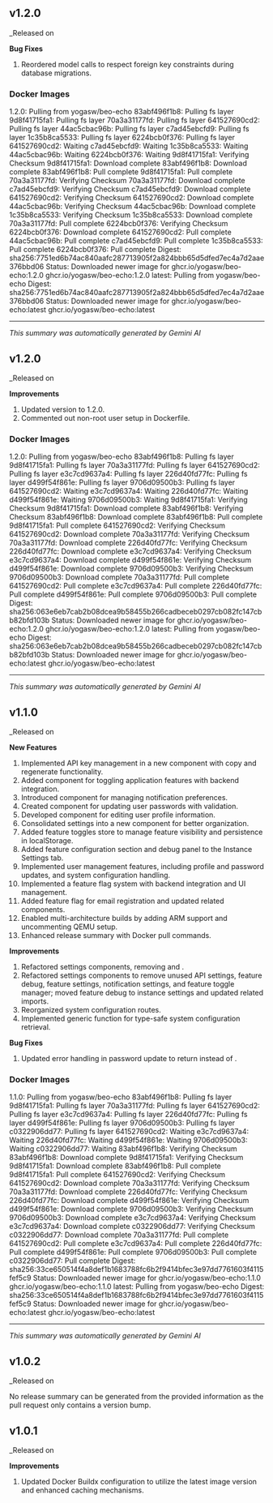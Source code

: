 ## v1.2.0
_Released on 

**Bug Fixes**

1.  Reordered  model calls to respect foreign key constraints during database migrations.

### Docker Images
1.2.0: Pulling from yogasw/beo-echo
83abf496f1b8: Pulling fs layer
9d8f41715fa1: Pulling fs layer
70a3a31177fd: Pulling fs layer
641527690cd2: Pulling fs layer
44ac5cbac96b: Pulling fs layer
c7ad45ebcfd9: Pulling fs layer
1c35b8ca5533: Pulling fs layer
6224bcb0f376: Pulling fs layer
641527690cd2: Waiting
c7ad45ebcfd9: Waiting
1c35b8ca5533: Waiting
44ac5cbac96b: Waiting
6224bcb0f376: Waiting
9d8f41715fa1: Verifying Checksum
9d8f41715fa1: Download complete
83abf496f1b8: Download complete
83abf496f1b8: Pull complete
9d8f41715fa1: Pull complete
70a3a31177fd: Verifying Checksum
70a3a31177fd: Download complete
c7ad45ebcfd9: Verifying Checksum
c7ad45ebcfd9: Download complete
641527690cd2: Verifying Checksum
641527690cd2: Download complete
44ac5cbac96b: Verifying Checksum
44ac5cbac96b: Download complete
1c35b8ca5533: Verifying Checksum
1c35b8ca5533: Download complete
70a3a31177fd: Pull complete
6224bcb0f376: Verifying Checksum
6224bcb0f376: Download complete
641527690cd2: Pull complete
44ac5cbac96b: Pull complete
c7ad45ebcfd9: Pull complete
1c35b8ca5533: Pull complete
6224bcb0f376: Pull complete
Digest: sha256:7751ed6b74ac840aafc287713905f2a824bbb65d5dfed7ec4a7d2aae376bbd06
Status: Downloaded newer image for ghcr.io/yogasw/beo-echo:1.2.0
ghcr.io/yogasw/beo-echo:1.2.0
latest: Pulling from yogasw/beo-echo
Digest: sha256:7751ed6b74ac840aafc287713905f2a824bbb65d5dfed7ec4a7d2aae376bbd06
Status: Downloaded newer image for ghcr.io/yogasw/beo-echo:latest
ghcr.io/yogasw/beo-echo:latest

---
*This summary was automatically generated by Gemini AI*

## v1.2.0
_Released on 

**Improvements**

1.  Updated version to 1.2.0.
2.  Commented out non-root user setup in Dockerfile.

### Docker Images
1.2.0: Pulling from yogasw/beo-echo
83abf496f1b8: Pulling fs layer
9d8f41715fa1: Pulling fs layer
70a3a31177fd: Pulling fs layer
641527690cd2: Pulling fs layer
e3c7cd9637a4: Pulling fs layer
226d40fd77fc: Pulling fs layer
d499f54f861e: Pulling fs layer
9706d09500b3: Pulling fs layer
641527690cd2: Waiting
e3c7cd9637a4: Waiting
226d40fd77fc: Waiting
d499f54f861e: Waiting
9706d09500b3: Waiting
9d8f41715fa1: Verifying Checksum
9d8f41715fa1: Download complete
83abf496f1b8: Verifying Checksum
83abf496f1b8: Download complete
83abf496f1b8: Pull complete
9d8f41715fa1: Pull complete
641527690cd2: Verifying Checksum
641527690cd2: Download complete
70a3a31177fd: Verifying Checksum
70a3a31177fd: Download complete
226d40fd77fc: Verifying Checksum
226d40fd77fc: Download complete
e3c7cd9637a4: Verifying Checksum
e3c7cd9637a4: Download complete
d499f54f861e: Verifying Checksum
d499f54f861e: Download complete
9706d09500b3: Verifying Checksum
9706d09500b3: Download complete
70a3a31177fd: Pull complete
641527690cd2: Pull complete
e3c7cd9637a4: Pull complete
226d40fd77fc: Pull complete
d499f54f861e: Pull complete
9706d09500b3: Pull complete
Digest: sha256:063e6eb7cab2b08dcea9b58455b266cadbeceb0297cb082fc147cbb82bfd103b
Status: Downloaded newer image for ghcr.io/yogasw/beo-echo:1.2.0
ghcr.io/yogasw/beo-echo:1.2.0
latest: Pulling from yogasw/beo-echo
Digest: sha256:063e6eb7cab2b08dcea9b58455b266cadbeceb0297cb082fc147cbb82bfd103b
Status: Downloaded newer image for ghcr.io/yogasw/beo-echo:latest
ghcr.io/yogasw/beo-echo:latest

---
*This summary was automatically generated by Gemini AI*

## v1.1.0
_Released on 

**New Features**

1.  Implemented API key management in a new  component with copy and regenerate functionality.
2.  Added  component for toggling application features with backend integration.
3.  Introduced  component for managing notification preferences.
4.  Created  component for updating user passwords with validation.
5.  Developed  component for editing user profile information.
6.  Consolidated settings into a new  component for better organization.
7.  Added feature toggles store to manage feature visibility and persistence in localStorage.
8.  Added feature configuration section and debug panel to the Instance Settings tab.
9.  Implemented user management features, including profile and password updates, and system configuration handling.
10. Implemented a feature flag system with backend integration and UI management.
11. Added feature flag for email registration and updated related components.
12. Enabled multi-architecture builds by adding ARM support and uncommenting QEMU setup.
13. Enhanced release summary with Docker pull commands.

**Improvements**

1.  Refactored settings components, removing  and .
2.  Refactored settings components to remove unused API settings, feature debug, feature settings, notification settings, and feature toggle manager; moved feature debug to instance settings and updated related imports.
3.  Reorganized system configuration routes.
4.  Implemented generic  function for type-safe system configuration retrieval.

**Bug Fixes**

1.  Updated error handling in password update to return  instead of .

### Docker Images
1.1.0: Pulling from yogasw/beo-echo
83abf496f1b8: Pulling fs layer
9d8f41715fa1: Pulling fs layer
70a3a31177fd: Pulling fs layer
641527690cd2: Pulling fs layer
e3c7cd9637a4: Pulling fs layer
226d40fd77fc: Pulling fs layer
d499f54f861e: Pulling fs layer
9706d09500b3: Pulling fs layer
c0322906dd77: Pulling fs layer
641527690cd2: Waiting
e3c7cd9637a4: Waiting
226d40fd77fc: Waiting
d499f54f861e: Waiting
9706d09500b3: Waiting
c0322906dd77: Waiting
83abf496f1b8: Verifying Checksum
83abf496f1b8: Download complete
9d8f41715fa1: Verifying Checksum
9d8f41715fa1: Download complete
83abf496f1b8: Pull complete
9d8f41715fa1: Pull complete
641527690cd2: Verifying Checksum
641527690cd2: Download complete
70a3a31177fd: Verifying Checksum
70a3a31177fd: Download complete
226d40fd77fc: Verifying Checksum
226d40fd77fc: Download complete
d499f54f861e: Verifying Checksum
d499f54f861e: Download complete
9706d09500b3: Verifying Checksum
9706d09500b3: Download complete
e3c7cd9637a4: Verifying Checksum
e3c7cd9637a4: Download complete
c0322906dd77: Verifying Checksum
c0322906dd77: Download complete
70a3a31177fd: Pull complete
641527690cd2: Pull complete
e3c7cd9637a4: Pull complete
226d40fd77fc: Pull complete
d499f54f861e: Pull complete
9706d09500b3: Pull complete
c0322906dd77: Pull complete
Digest: sha256:33ce650514f4a8def1b1683788fc6b2f9414bfec3e97dd7761603f4115fef5c9
Status: Downloaded newer image for ghcr.io/yogasw/beo-echo:1.1.0
ghcr.io/yogasw/beo-echo:1.1.0
latest: Pulling from yogasw/beo-echo
Digest: sha256:33ce650514f4a8def1b1683788fc6b2f9414bfec3e97dd7761603f4115fef5c9
Status: Downloaded newer image for ghcr.io/yogasw/beo-echo:latest
ghcr.io/yogasw/beo-echo:latest

---
*This summary was automatically generated by Gemini AI*

## v1.0.2
_Released on 

No release summary can be generated from the provided information as the pull request only contains a version bump.

## v1.0.1
_Released on 

**Improvements**

1.  Updated Docker Buildx configuration to utilize the latest image version and enhanced caching mechanisms.

